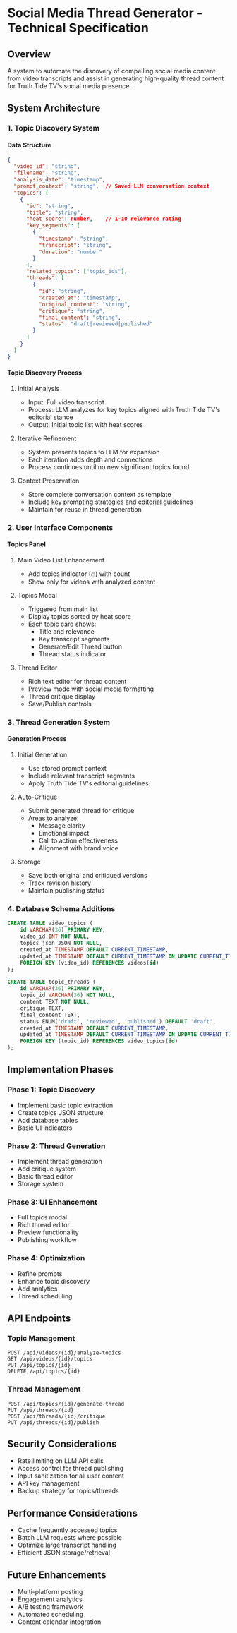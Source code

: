 # Social Media Thread Generator - Technical Specification

## Overview
A system to automate the discovery of compelling social media content from video transcripts and assist in generating high-quality thread content for Truth Tide TV's social media presence.

## System Architecture

### 1. Topic Discovery System

#### Data Structure
```json
{
  "video_id": "string",
  "filename": "string",
  "analysis_date": "timestamp",
  "prompt_context": "string",  // Saved LLM conversation context
  "topics": [
    {
      "id": "string",
      "title": "string",
      "heat_score": number,    // 1-10 relevance rating
      "key_segments": [
        {
          "timestamp": "string",
          "transcript": "string",
          "duration": "number"
        }
      ],
      "related_topics": ["topic_ids"],
      "threads": [
        {
          "id": "string",
          "created_at": "timestamp",
          "original_content": "string",
          "critique": "string",
          "final_content": "string",
          "status": "draft|reviewed|published"
        }
      ]
    }
  ]
}
```

#### Topic Discovery Process
1. Initial Analysis
   - Input: Full video transcript
   - Process: LLM analyzes for key topics aligned with Truth Tide TV's editorial stance
   - Output: Initial topic list with heat scores

2. Iterative Refinement
   - System presents topics to LLM for expansion
   - Each iteration adds depth and connections
   - Process continues until no new significant topics found

3. Context Preservation
   - Store complete conversation context as template
   - Include key prompting strategies and editorial guidelines
   - Maintain for reuse in thread generation

### 2. User Interface Components

#### Topics Panel
1. Main Video List Enhancement
   - Add topics indicator (🔥) with count
   - Show only for videos with analyzed content

2. Topics Modal
   - Triggered from main list
   - Display topics sorted by heat score
   - Each topic card shows:
     * Title and relevance
     * Key transcript segments
     * Generate/Edit Thread button
     * Thread status indicator

3. Thread Editor
   - Rich text editor for thread content
   - Preview mode with social media formatting
   - Thread critique display
   - Save/Publish controls

### 3. Thread Generation System

#### Generation Process
1. Initial Generation
   - Use stored prompt context
   - Include relevant transcript segments
   - Apply Truth Tide TV's editorial guidelines

2. Auto-Critique
   - Submit generated thread for critique
   - Areas to analyze:
     * Message clarity
     * Emotional impact
     * Call to action effectiveness
     * Alignment with brand voice

3. Storage
   - Save both original and critiqued versions
   - Track revision history
   - Maintain publishing status

### 4. Database Schema Additions

```sql
CREATE TABLE video_topics (
    id VARCHAR(36) PRIMARY KEY,
    video_id INT NOT NULL,
    topics_json JSON NOT NULL,
    created_at TIMESTAMP DEFAULT CURRENT_TIMESTAMP,
    updated_at TIMESTAMP DEFAULT CURRENT_TIMESTAMP ON UPDATE CURRENT_TIMESTAMP,
    FOREIGN KEY (video_id) REFERENCES videos(id)
);

CREATE TABLE topic_threads (
    id VARCHAR(36) PRIMARY KEY,
    topic_id VARCHAR(36) NOT NULL,
    content TEXT NOT NULL,
    critique TEXT,
    final_content TEXT,
    status ENUM('draft', 'reviewed', 'published') DEFAULT 'draft',
    created_at TIMESTAMP DEFAULT CURRENT_TIMESTAMP,
    updated_at TIMESTAMP DEFAULT CURRENT_TIMESTAMP ON UPDATE CURRENT_TIMESTAMP,
    FOREIGN KEY (topic_id) REFERENCES video_topics(id)
);
```

## Implementation Phases

### Phase 1: Topic Discovery
- Implement basic topic extraction
- Create topics JSON structure
- Add database tables
- Basic UI indicators

### Phase 2: Thread Generation
- Implement thread generation
- Add critique system
- Basic thread editor
- Storage system

### Phase 3: UI Enhancement
- Full topics modal
- Rich thread editor
- Preview functionality
- Publishing workflow

### Phase 4: Optimization
- Refine prompts
- Enhance topic discovery
- Add analytics
- Thread scheduling

## API Endpoints

### Topic Management
```
POST /api/videos/{id}/analyze-topics
GET /api/videos/{id}/topics
PUT /api/topics/{id}
DELETE /api/topics/{id}
```

### Thread Management
```
POST /api/topics/{id}/generate-thread
PUT /api/threads/{id}
POST /api/threads/{id}/critique
PUT /api/threads/{id}/publish
```

## Security Considerations
- Rate limiting on LLM API calls
- Access control for thread publishing
- Input sanitization for all user content
- API key management
- Backup strategy for topics/threads

## Performance Considerations
- Cache frequently accessed topics
- Batch LLM requests where possible
- Optimize large transcript handling
- Efficient JSON storage/retrieval

## Future Enhancements
- Multi-platform posting
- Engagement analytics
- A/B testing framework
- Automated scheduling
- Content calendar integration
